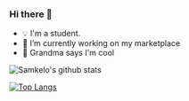 ### Hi there 👋

- 💡 I'm a student.
- 🔭 I’m currently working on my marketplace
- 🌱 Grandma says I'm cool

![Samkelo's github stats](https://github-readme-stats.vercel.app/api?username=samkelomsukwini&show_icons=true&theme=dark&title_color=00ff7f&text_color=ffffff&card_width=5&border_color=00ff7f&count_private=true)

[![Top Langs](https://github-readme-stats.vercel.app/api/top-langs/?username=samkelomsukwini&show_icons=true&hide=css,html&layout=compact&card_width=450&theme=dark&title_color=00ff7f&text_color=ffffff&border_color=00ff7f)](https://github.com/anuraghazra/github-readme-stats)
